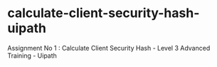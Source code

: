 # calculate-client-security-hash-uipath
Assignment No 1 : Calculate Client Security Hash - Level 3 Advanced Training - Uipath
